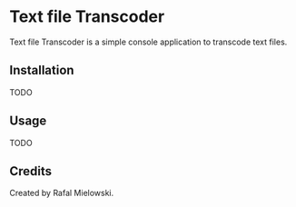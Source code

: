 # Text file Transcoder

Text file Transcoder is a simple console application to transcode text files.

## Installation

TODO

## Usage

TODO

## Credits

Created by Rafal Mielowski.
